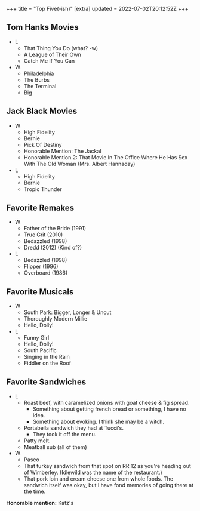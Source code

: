 +++
title = "Top Five(-ish)"
[extra]
updated = 2022-07-02T20:12:52Z
+++

## Tom Hanks Movies

- L
  * That Thing You Do (what? -w)
  * A League of Their Own
  * Catch Me If You Can
- W
  * Philadelphia
  * The Burbs
  * The Terminal
  * Big

## Jack Black Movies

- W
  * High Fidelity
  * Bernie
  * Pick Of Destiny
  * Honorable Mention: The Jackal
  * Honorable Mention 2: That Movie In The Office Where He Has Sex With The Old Woman (Mrs. Albert Hannaday)
- L
  * High Fidelity
  * Bernie
  * Tropic Thunder

## Favorite Remakes

- W
  * Father of the Bride (1991)
  * True Grit (2010)
  * Bedazzled (1998)
  * Dredd (2012) (Kind of?)
- L
  * Bedazzled (1998)
  * Flipper (1996)
  * Overboard (1986)

## Favorite Musicals

- W
  * South Park: Bigger, Longer & Uncut
  * Thoroughly Modern Millie
  * Hello, Dolly!
- L
  * Funny Girl
  * Hello, Dolly!
  * South Pacific
  * Singing in the Rain
  * Fiddler on the Roof

## Favorite Sandwiches

- L
  * Roast beef, with caramelized onions with goat cheese & fig spread.
    - Something about getting french bread or something, I have no idea.
    - Something about evoking. I think she may be a witch.
  * Portabella sandwich they had at Tucci's.
    - They took it off the menu.
  * Patty melt.
  * Meatball sub (all of them)
- W
  * Paseo
  * That turkey sandwich from that spot on RR 12 as you're heading out of Wimberley. (Idlewild was the name of the restaurant.)
  * That pork loin and cream cheese one from whole foods. The sandwich itself was okay, but I have fond memories of going there at the time.

**Honorable mention:** Katz's
